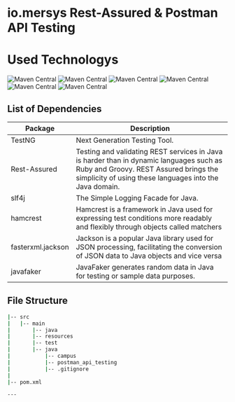 # io.mersys Rest-Assured & Postman API Testing

# Used Technologys

![Maven Central](https://img.shields.io/maven-central/v/io.rest-assured/rest-assured?versionSuffix=5.3.0&label=Rest-Assured)
![Maven Central](https://img.shields.io/maven-central/v/org.testng/testng?versionSuffix=7.5.1&label=testNG)
![Maven Central](https://img.shields.io/maven-central/v/org.hamcrest/hamcrest-all?versionSuffix=1.3&label=hamcrest)
![Maven Central](https://img.shields.io/maven-central/v/org.slf4j/slf4j-nop?versionSuffix=1.7.32&label=slfj-nop)
![Maven Central](https://img.shields.io/maven-central/v/com.fasterxml.jackson.core/jackson-databind?versionSuffix=2.14.2&label=fasterxml.jackson)
![Maven Central](https://img.shields.io/maven-central/v/com.github.javafaker/javafaker?versionSuffix=1.0.2&label=javafaker)



List of Dependencies
----------------

| Package           | Description                                                                                                                                                                                 |
|-------------------|---------------------------------------------------------------------------------------------------------------------------------------------------------------------------------------------|
| TestNG            | Next Generation Testing Tool.                                                                                                                                                               |
| Rest-Assured      | Testing and validating REST services in Java is harder than in dynamic languages such as Ruby and Groovy. REST Assured brings the simplicity of using these languages into the Java domain. |
| slf4j             | The Simple Logging Facade for Java.                                                                                                                                                         |
| hamcrest          | Hamcrest is a framework in Java used for expressing test conditions more readably and flexibly through objects called matchers                                                              |
| fasterxml.jackson | Jackson is a popular Java library used for JSON processing, facilitating the conversion of JSON data to Java objects and vice versa                                                         |
| javafaker         | JavaFaker generates random data in Java for testing or sample data purposes.                                                                                                                |

## File Structure

```bash
|-- src
|   |-- main
|       |-- java
|       |-- resources
|       |-- test
|       |-- java
|           |-- campus
|           |-- postman_api_testing
|           |-- .gitignore
|
|-- pom.xml

---
